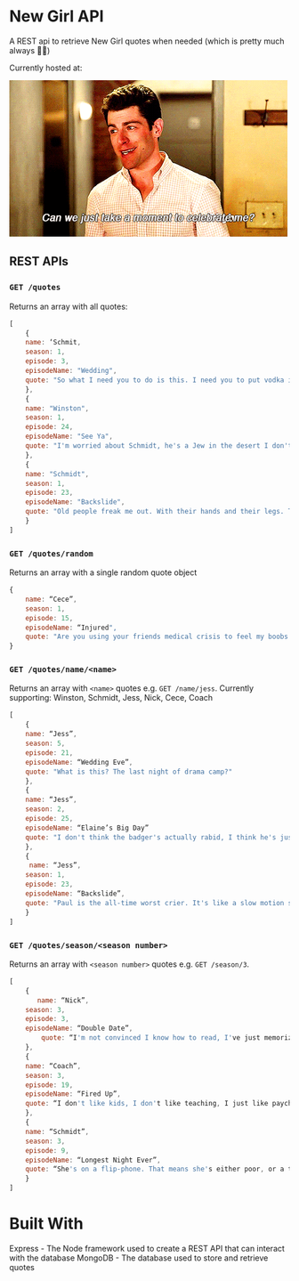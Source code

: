 
# New Girl API

A REST api to retrieve New Girl quotes when needed (which is pretty much always 💁‍♀️)


Currently hosted at: 

![This is an image](https://github.com/zahwah-codes/newgirl-api/blob/55b1dd378dcaf6ea0baadbee04846c268c5c1ee7/giphy.gif)


## REST APIs

### `GET /quotes`
Returns an array with all quotes:
```javascript
[
    {
    name: ‘Schmit,
	season: 1,
    episode: 3,
    episodeName: "Wedding",
    quote: "So what I need you to do is this. I need you to put vodka in a water bottle, ok? Then rendezvous with me in the restroom."
    },
    {
    name: "Winston",
    season: 1,
    episode: 24,
    episodeName: "See Ya",
    quote: "I'm worried about Schmidt, he's a Jew in the desert I don't want him to wander."
    },
    {
	name: "Schmidt",
	season: 1,
  	episode: 23,
    episodeName: "Backslide",
    quote: "Old people freak me out. With their hands and their legs. They're like the people version of pleated pants."
    }
]
```

### `GET /quotes/random`
Returns an array with a single random quote object
```javascript
{
    name: “Cece”,
	season: 1,
	episode: 15,
	episodeName: “Injured",
    quote: "Are you using your friends medical crisis to feel my boobs with your face?"
}
```

### `GET /quotes/name/<name>`

Returns an array with `<name>` quotes e.g. `GET /name/jess`.
Currently supporting: Winston, Schmidt, Jess, Nick, Cece, Coach

```javascript
[
    {
    name: “Jess”,
    season: 5,
	episode: 21,
	episodeName: “Wedding Eve”,
    quote: "What is this? The last night of drama camp?"
    },
    {
    name: “Jess”,
    season: 2,
	episode: 25,
	episodeName: “Elaine’s Big Day”
    quote: "I don't think the badger's actually rabid, I think he's just kind of a dick."
    },
    {
     name: “Jess”,
    season: 1,
	episode: 23,
	episodeName: “Backslide”,
    quote: "Paul is the all-time worst crier. It's like a slow motion sneeze."  
    }
]
```

### `GET /quotes/season/<season number>`

Returns an array with `<season number>` quotes e.g. `GET /season/3`.

```javascript
[
    {
       name: “Nick”,
	season: 3,
	episode: 3,
	episodeName: “Double Date”,
        quote: “I'm not convinced I know how to read, I've just memorized a lot of words.”
    },
    {
    name: “Coach”,
	season: 3,
	episode: 19,
	episodeName: “Fired Up”,
	quote: “I don't like kids, I don't like teaching, I just like paychecks.”
    },
    {
    name: “Schmidt”,
	season: 3,
	episode: 9,
	episodeName: “Longest Night Ever”,
	quote: “She's on a flip-phone. That means she's either poor, or a time traveler!”
    }
]
```

# Built With

Express - The Node framework used to create a REST API that can interact with the database
MongoDB - The database used to store and retrieve quotes